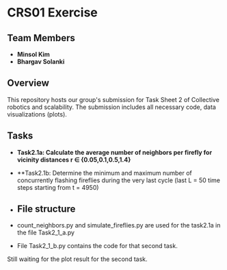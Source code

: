 # CRS01 Exercise

## Team Members
- **Minsol Kim**
- **Bhargav Solanki**

## Overview
This repository hosts our group's submission for Task Sheet 2 of Collective robotics and scalability. The submission includes all necessary code, data visualizations (plots).

## Tasks
- **Task2.1a: Calculate the average number of neighbors per firefly for vicinity distances r ∈ {0.05,0.1,0.5,1.4}**
- **Task2.1b: Determine the minimum and maximum number of concurrently flashing fireflies during the very last cycle (last L = 50 time steps starting from t = 4950)

- ## File structure
- count_neighbors.py and simulate_fireflies.py are used for the task2.1a in the file Task2_1_a.py
- File Task2_1_b.py contains the code for that second task.

Still waiting for the plot result for the second task.
